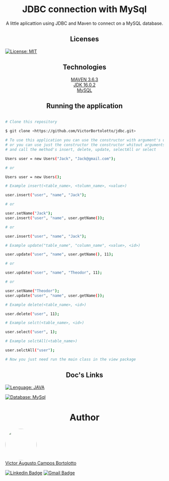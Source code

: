 <h1 align="center"> JDBC connection with MySql </h1>

<p align="center">A little aplicattion using JDBC and Maven to connect on a MySQL database.</p>

<h2 align="center"> Licenses </h2>

[![License: MIT](https://img.shields.io/badge/License-MIT-green.svg)](https://github.com/VictorBortolotto/jdbc/blob/master/LICENSE)

<h2 align="center"> Technologies </h2>

<p align="center">
    <a href="https://maven.apache.org/download.cgi">MAVEN 3.6.3</a> <br/>
    <a href="https://www.oracle.com/java/technologies/javase-jdk16-downloads.html">JDK 16.0.2</a> <br/>
    <a href="https://www.mysql.com/downloads/">MySQL</a> <br/>
</p>

<h2 align="center"> Running the application </h2>

```bash

# Clone this repository

$ git clone <https://github.com/VictorBortolotto/jdbc.git>

# To use this application you can use the constructor with argument's user(<name>, <email>)
# or you can use just the constructor the constructor whitout arguments user()
# and call the method's insert, delete, update, selectAll or select

Users user = new Users("Jack", "Jack@gmail.com");

# or 

Users user = new Users();

# Example insert(<table_name>, <tolumn_name>, <value>)

user.insert("user", "name", "Jack");

# or

user.setName("Jack");
user.insert("user", "name", user.getName());

# or

user.insert("user", "name", "Jack");

# Example update("table_name", "column_name", <value>, <id>)

user.update("user", "name", user.getName(), 11);

# or 

user.update("user", "name", "Theodor", 11);

# or

user.setName("Theodor");
user.update("user", "name", user.getName());

# Example delete(<table_name>, <id>)

user.delete("user", 11);

# Example selct(<table_name>, <id>)

user.select("user", 1);

# Example selctAll(<table_name>)

user.selctAll("user");

# Now you just need run the main class in the view package

```

<h2 align="center"> Doc's Links </h2>

[![Lenguage: JAVA](https://img.shields.io/badge/Java-ED8B00?style=for-the-badge&logo=java&logoColor=white)](https://docs.oracle.com/en/java/javase/16/)

[![Database: MySql](https://img.shields.io/badge/MySQL-00000F?style=for-the-badge&logo=mysql&logoColor=white)](https://dev.mysql.com/doc/)

<h1 align="center">Author</h1>

<a href="https://www.linkedin.com/in/victor-augusto-campos-bortolotto/">
<img style="border-radius: 50%;" src="https://media-exp1.licdn.com/dms/image/C4D03AQFt3YYTxPs9hQ/profile-displayphoto-shrink_200_200/0/1614791853272?e=1634169600&v=beta&t=cZy1JLDfzlCKbTfWEs_wBrgLA4dl239CWbThcU7bGKA" width="100px;" alt=""/>
</a>
</br>
<a href="https://www.linkedin.com/in/victor-augusto-campos-bortolotto/">
Victor Augusto Campos Bortolotto
</a>

[![Linkedin Badge](https://img.shields.io/badge/-LinkedIn-blue?style=flat-square&logo=Linkedin&logoColor=white&link=https://www.linkedin.com/in/victor-augusto-campos-bortolotto/)](https://www.linkedin.com/in/victor-augusto-campos-bortolotto/) 
[![Gmail Badge](https://img.shields.io/badge/-victorcamposbortolottowork@gmail.com-c14438?style=flat-square&logo=Gmail&logoColor=white&link=mailto:victorcamposbortolottowork@gmail.com)](mailto:victorcamposbortolottowork@gmail.com)
